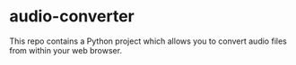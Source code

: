 # audio-converter
This repo contains a Python project which allows you to convert audio files from within your web browser.
